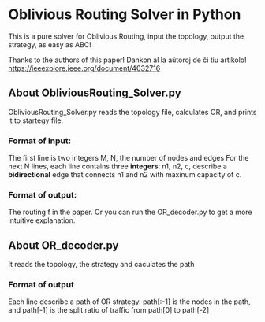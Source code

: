 # Oblivious Routing Solver in Python

This is a pure solver for Oblivious Routing, input the topology, output the strategy, as easy as ABC!

Thanks to the authors of this paper!
Dankon al la aŭtoroj de ĉi tiu artikolo!
https://ieeexplore.ieee.org/document/4032716


## About ObliviousRouting_Solver.py

ObliviousRouting_Solver.py reads the topology file, calculates OR, and prints it to startegy file.

### Format of input: ###

The first line is two integers M, N, the number of nodes and edges
For the next N lines, each line contains three **integers**: n1, n2, c, describe a **bidirectional** edge that connects n1 and n2 with maxinum capacity of c.

### Format of output: ###

The routing f in the paper.
Or you can run the OR_decoder.py to get a more intuitive explanation.

## About OR_decoder.py
It reads the topology, the strategy and caculates the path

### Format of output ###

Each line describe a path of OR strategy.
path[:-1] is the nodes in the path, and path[-1] is the split ratio of traffic from path[0] to path[-2]
